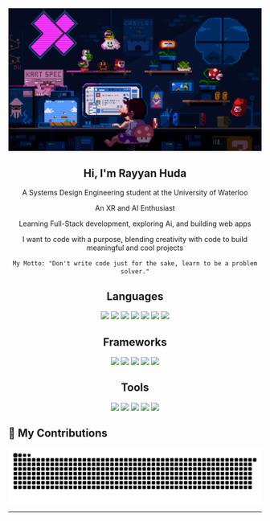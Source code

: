 
<div align="center">
  <img src="https://github.com/rayyanshuda/rayyanshuda/blob/main/github_profile.gif" alt="Banner of a developer sitting in front of a desk" width="700">
</div>

<div align="center">
  <h2>Hi, I'm Rayyan Huda</h2>
</div>


<div align="center">
  <p>A Systems Design Engineering student at the University of Waterloo </p>
  <p>An XR and AI Enthusiast </p>
  <p>Learning Full-Stack development, exploring Ai, and building web apps </p>
  <p>I want to code with a purpose, blending creativity with code to build meaningful and cool projects </p>
  
</div>

<div align="center">

  <pre><code>My Motto: "Don't write code just for the sake, learn to be a problem solver."</code></pre>

</div>

<div align="center">
  <h2>Languages</h2>
</div>

<p align="center"> 
  <img src="https://img.shields.io/badge/html5-%23E34F26.svg?style=for-the-badge&logo=html5&logoColor=white"> 
  <img src="https://img.shields.io/badge/css3-%231572B6.svg?style=for-the-badge&logo=css3&logoColor=white"> 
  <img src="https://img.shields.io/badge/javascript-%23323330.svg?style=for-the-badge&logo=javascript&logoColor=%23F7DF1E"> 
  <img src="https://img.shields.io/badge/python-3670A0?style=for-the-badge&logo=python&logoColor=ffdd54"> 
  <img src="https://img.shields.io/badge/java-%23ED8B00.svg?style=for-the-badge&logo=openjdk&logoColor=white">
  <img src="https://img.shields.io/badge/c++-%2300599C.svg?style=for-the-badge&logo=c%2B%2B&logoColor=white">
  <img src="https://img.shields.io/badge/sql-%2307405e.svg?style=for-the-badge&logo=sqlite&logoColor=white">
</p>

<div align="center">
  <h2>Frameworks</h2>
</div>

<p align="center"> 
  <img src="https://img.shields.io/badge/react-%2320232a.svg?style=for-the-badge&logo=react&logoColor=%2361DAFB">
  <img src="https://img.shields.io/badge/tailwindcss-%2338B2AC.svg?style=for-the-badge&logo=tailwind-css&logoColor=white">
  <img src="https://img.shields.io/badge/Node.js-339933?style=for-the-badge&logo=nodedotjs&logoColor=white">
  <img src="https://img.shields.io/badge/Next.js-000000?style=for-the-badge&logo=nextdotjs&logoColor=white">
  <img src="https://img.shields.io/badge/Three.js-000000?style=for-the-badge"
</p>

<div align="center">
  <h2>Tools</h2>
</div>

<p align="center"> 
  <img src="https://img.shields.io/badge/Figma-F24E1E?style=for-the-badge&logo=figma&logoColor=white">
  <img src="https://img.shields.io/badge/Notion-000000?style=for-the-badge&logo=notion&logoColor=white">
  <img src="https://img.shields.io/badge/Vite-646CFF?style=for-the-badge&logo=vite&logoColor=white">
  <img src="https://img.shields.io/badge/Git-F05032?style=for-the-badge&logo=git&logoColor=white">
  <img src="https://img.shields.io/badge/Jira-0052CC?style=for-the-badge&logo=jira&logoColor=white">
</p>

## 🐍 My Contributions

<div align="center">
  <picture>
    <source media="(prefers-color-scheme: dark)" srcset="https://raw.githubusercontent.com/rayyanshuda/rayyanshuda/output/github-contribution-grid-snake-dark.svg" />
    <source media="(prefers-color-scheme: light)" srcset="https://raw.githubusercontent.com/rayyanshuda/rayyanshuda/output/github-contribution-grid-snake.svg" />
    <img alt="github-snake" src="https://raw.githubusercontent.com/rayyanshuda/rayyanshuda/output/github-contribution-grid-snake.svg" />
  </picture>
</div>

<hr>
